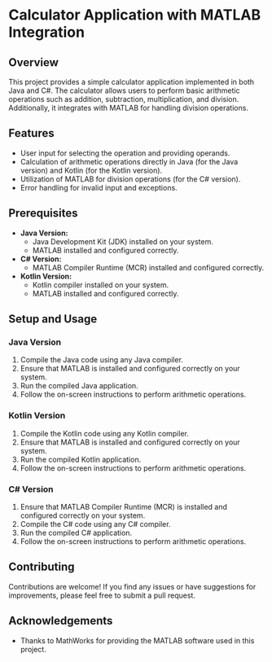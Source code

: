 # Calculator Application with MATLAB Integration

## Overview
This project provides a simple calculator application implemented in both Java and C#. The calculator allows users to perform basic arithmetic operations such as addition, subtraction, multiplication, and division. Additionally, it integrates with MATLAB for handling division operations.

## Features
- User input for selecting the operation and providing operands.
- Calculation of arithmetic operations directly in Java (for the Java version) and Kotlin (for the Kotlin version).
- Utilization of MATLAB for division operations (for the C# version).
- Error handling for invalid input and exceptions.

## Prerequisites
- **Java Version:**
  - Java Development Kit (JDK) installed on your system.
  - MATLAB installed and configured correctly.
- **C# Version:**
  - MATLAB Compiler Runtime (MCR) installed and configured correctly.
- **Kotlin Version:**
  - Kotlin compiler installed on your system.
  - MATLAB installed and configured correctly.

## Setup and Usage

### Java Version
1. Compile the Java code using any Java compiler.
2. Ensure that MATLAB is installed and configured correctly on your system.
3. Run the compiled Java application.
4. Follow the on-screen instructions to perform arithmetic operations.

### Kotlin Version
1. Compile the Kotlin code using any Kotlin compiler.
2. Ensure that MATLAB is installed and configured correctly on your system.
3. Run the compiled Kotlin application.
4. Follow the on-screen instructions to perform arithmetic operations.

### C# Version
1. Ensure that MATLAB Compiler Runtime (MCR) is installed and configured correctly on your system.
2. Compile the C# code using any C# compiler.
3. Run the compiled C# application.
4. Follow the on-screen instructions to perform arithmetic operations.

## Contributing
Contributions are welcome! If you find any issues or have suggestions for improvements, please feel free to submit a pull request.

## Acknowledgements
- Thanks to MathWorks for providing the MATLAB software used in this project.

